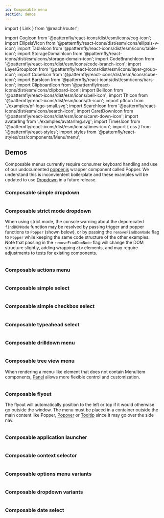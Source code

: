 ```yaml
---
id: Composable menu
section: demos
---
```


import { Link } from '@reach/router';

import CogIcon from '@patternfly/react-icons/dist/esm/icons/cog-icon';
import EllipsisVIcon from '@patternfly/react-icons/dist/esm/icons/ellipsis-v-icon';
import TableIcon from '@patternfly/react-icons/dist/esm/icons/table-icon';
import StorageDomainIcon from '@patternfly/react-icons/dist/esm/icons/storage-domain-icon';
import CodeBranchIcon from '@patternfly/react-icons/dist/esm/icons/code-branch-icon';
import LayerGroupIcon from '@patternfly/react-icons/dist/esm/icons/layer-group-icon';
import CubeIcon from '@patternfly/react-icons/dist/esm/icons/cube-icon';
import BarsIcon from '@patternfly/react-icons/dist/esm/icons/bars-icon';
import ClipboardIcon from '@patternfly/react-icons/dist/esm/icons/clipboard-icon';
import BellIcon from '@patternfly/react-icons/dist/esm/icons/bell-icon';
import ThIcon from '@patternfly/react-icons/dist/esm/icons/th-icon';
import pfIcon from './examples/pf-logo-small.svg';
import SearchIcon from '@patternfly/react-icons/dist/esm/icons/search-icon';
import CaretDownIcon from '@patternfly/react-icons/dist/esm/icons/caret-down-icon';
import avatarImg from './examples/avatarImg.svg';
import TimesIcon from '@patternfly/react-icons/dist/esm/icons/times-icon';
import { css } from '@patternfly/react-styles';
import styles from '@patternfly/react-styles/css/components/Menu/menu';

## Demos

Composable menus currently require consumer keyboard handling and use of our undocumented [popper.js](https://popper.js.org/) wrapper component called Popper. We understand this is inconvientent boilerplate and these examples will be updated to use [Dropdown](/components/dropdown) in a future release.

### Composable simple dropdown

```ts file="./examples/ComposableSimpleDropdown.tsx"
```

### Composable strict mode dropdown

When using strict mode, the console warning about the depcrecated `findDOMNode` function may be resolved by passing trigger and popper functions to `Popper` (shown below), or by passing the `removeFindDomNode` flag to `Popper` while keeping the same code structure of the other examples. Note that passing in the `removeFindDomNode` flag will change the DOM structure slightly, adding wrapping `div` elements, and may require adjustments to tests for existing components.

```ts file="./examples/ComposableStrictDropdown.tsx"
```

### Composable actions menu

```ts file="./examples/ComposableActionsMenu.tsx"
```

### Composable simple select

```ts file="./examples/ComposableSimpleSelect.tsx"
```

### Composable simple checkbox select

```ts isBeta file="./examples/ComposableSimpleCheckboxSelect.tsx"
```

### Composable typeahead select

```ts file="./examples/ComposableTypeaheadSelect.tsx"
```

### Composable drilldown menu

```ts isBeta file="./examples/ComposableDrilldownMenu.tsx"
```

### Composable tree view menu

When rendering a menu-like element that does not contain MenuItem components, [Panel](/components/panel) allows more flexible control and customization.

```ts file="./examples/ComposableTreeViewMenu.tsx"
```

### Composable flyout

The flyout will automatically position to the left or top if it would otherwise go outside the window. The menu must be placed in a container outside the main content like Popper, [Popover](/components/popover) or [Tooltip](/components/tooltip) since it may go over the side nav.

```ts isBeta file="./examples/ComposableFlyout.tsx"
```

### Composable application launcher

```ts file="./examples/ComposableApplicationLauncher.tsx"
```

### Composable context selector

```ts file="./examples/ComposableContextSelector.tsx"
```

### Composable options menu variants

```ts file="./examples/ComposableOptionsMenuVariants.tsx"
```

### Composable dropdown variants

```ts file="./examples/ComposableDropdwnVariants.tsx"
```

### Composable date select

```ts file="./examples/ComposableDateSelect.tsx"
```

